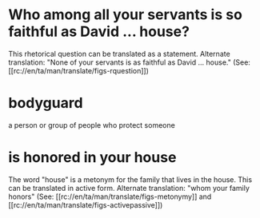 # Who among all your servants is so faithful as David ... house?

This rhetorical question can be translated as a statement. Alternate translation: "None of your servants is as faithful as David ... house." (See: [[rc://en/ta/man/translate/figs-rquestion]])

# bodyguard

a person or group of people who protect someone

# is honored in your house

The word "house" is a metonym for the family that lives in the house. This can be translated in active form. Alternate translation: "whom your family honors" (See: [[rc://en/ta/man/translate/figs-metonymy]] and [[rc://en/ta/man/translate/figs-activepassive]])

